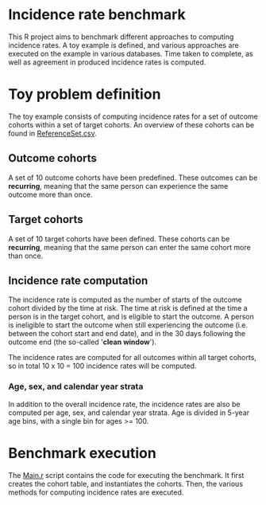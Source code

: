 Incidence rate benchmark
========================

This R project aims to benchmark different approaches to computing incidence rates. A toy example is defined, and various approaches are executed on the example in various databases. Time taken to complete, as well as agreement in produced incidence rates is computed.

# Toy problem definition

The toy example consists of computing incidence rates for a set of outcome cohorts within a set of target cohorts. An overview of these cohorts can be found in [ReferenceSet.csv](ReferenceSet.csv).

## Outcome cohorts

A set of 10 outcome cohorts have been predefined. These outcomes can be **recurring**, meaning that the same person can experience the same outcome more than once. 

## Target cohorts

A set of 10 target cohorts have been defined. These cohorts can be **recurring**, meaning that the same person can enter the same cohort more than once.

## Incidence rate computation

The incidence rate is computed as the number of starts of the outcome cohort divided by the time at risk. The time at risk is defined at the time a person is in the target cohort, and is eligible to start the outcome. A person is ineligible to start the outcome when still experiencing the outcome (i.e. between the cohort start and end date), and in the 30 days following the outcome end (the so-called '**clean window**').

The incidence rates are computed for all outcomes within all target cohorts, so in total 10 x 10 = 100 incidence rates will be computed.

### Age, sex, and calendar year strata

In addition to the overall incidence rate, the incidence rates are also be computed per age, sex, and calendar year strata. Age is divided in 5-year age bins, with a single bin for ages >= 100.

# Benchmark execution

The [Main.r](Main.R) script contains the code for executing the benchmark. It first creates the cohort table, and instantiates the cohorts. Then, the various methods for computing incidence rates are executed.
